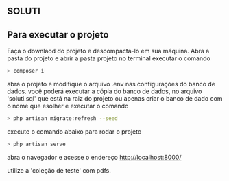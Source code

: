 ## SOLUTI


## Para executar o projeto
Faça o downlaod do projeto e descompacta-lo em sua máquina.
Abra a pasta do projeto e abrir a pasta projeto no terminal
executar o comando
```bash
> composer i
```
abra o projeto e modifique o arquivo .env nas configurações do banco de dados.
você poderá executar a cópia do banco de dados, no arquivo 'soluti.sql' que está na raiz do projeto ou apenas criar o banco de dado com o nome que esolher e executar o comando

```bash
> php artisan migrate:refresh --seed
```
execute o comando abaixo para rodar o projeto

```bash
> php artisan serve
```

abra o navegador e acesse o endereço <a href="http://localhost:8000/">http://localhost:8000/</a>

utilize a 'coleção de teste' com pdfs.